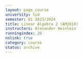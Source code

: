 ```yaml
---
layout: page_course
university: tud
semester: Q1 2023/2024
title: Linear Algebra 2 (AM2010)
instructors: Alexander Heinlein
runningindex: 20
nolink: true
category: course
status: archive
---
```

